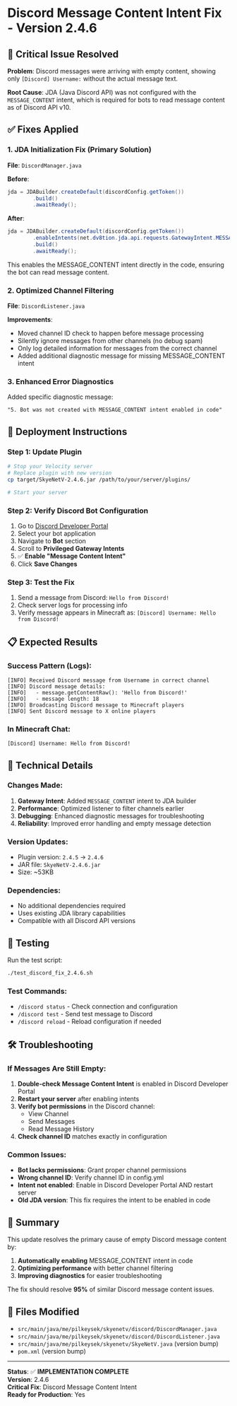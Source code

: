 # Discord Message Content Intent Fix - Version 2.4.6

## 🎯 Critical Issue Resolved

**Problem**: Discord messages were arriving with empty content, showing only `[Discord] Username:` without the actual message text.

**Root Cause**: JDA (Java Discord API) was not configured with the `MESSAGE_CONTENT` intent, which is required for bots to read message content as of Discord API v10.

## ✅ Fixes Applied

### 1. **JDA Initialization Fix** (Primary Solution)
**File**: `DiscordManager.java`

**Before**:
```java
jda = JDABuilder.createDefault(discordConfig.getToken())
        .build()
        .awaitReady();
```

**After**:
```java
jda = JDABuilder.createDefault(discordConfig.getToken())
        .enableIntents(net.dv8tion.jda.api.requests.GatewayIntent.MESSAGE_CONTENT)
        .build()
        .awaitReady();
```

This enables the MESSAGE_CONTENT intent directly in the code, ensuring the bot can read message content.

### 2. **Optimized Channel Filtering**
**File**: `DiscordListener.java`

**Improvements**:
- Moved channel ID check to happen before message processing
- Silently ignore messages from other channels (no debug spam)
- Only log detailed information for messages from the correct channel
- Added additional diagnostic message for missing MESSAGE_CONTENT intent

### 3. **Enhanced Error Diagnostics**
Added specific diagnostic message:
```
"5. Bot was not created with MESSAGE_CONTENT intent enabled in code"
```

## 🚀 Deployment Instructions

### Step 1: Update Plugin
```bash
# Stop your Velocity server
# Replace plugin with new version
cp target/SkyeNetV-2.4.6.jar /path/to/your/server/plugins/

# Start your server
```

### Step 2: Verify Discord Bot Configuration
1. Go to [Discord Developer Portal](https://discord.com/developers/applications)
2. Select your bot application
3. Navigate to **Bot** section
4. Scroll to **Privileged Gateway Intents**
5. ✅ **Enable "Message Content Intent"**
6. Click **Save Changes**

### Step 3: Test the Fix
1. Send a message from Discord: `Hello from Discord!`
2. Check server logs for processing info
3. Verify message appears in Minecraft as: `[Discord] Username: Hello from Discord!`

## 📋 Expected Results

### Success Pattern (Logs):
```
[INFO] Received Discord message from Username in correct channel
[INFO] Discord message details:
[INFO]   - message.getContentRaw(): 'Hello from Discord!'
[INFO]   - message length: 18
[INFO] Broadcasting Discord message to Minecraft players
[INFO] Sent Discord message to X online players
```

### In Minecraft Chat:
```
[Discord] Username: Hello from Discord!
```

## 🔧 Technical Details

### Changes Made:
1. **Gateway Intent**: Added `MESSAGE_CONTENT` intent to JDA builder
2. **Performance**: Optimized listener to filter channels earlier
3. **Debugging**: Enhanced diagnostic messages for troubleshooting
4. **Reliability**: Improved error handling and empty message detection

### Version Updates:
- Plugin version: `2.4.5` → `2.4.6`
- JAR file: `SkyeNetV-2.4.6.jar`
- Size: ~53KB

### Dependencies:
- No additional dependencies required
- Uses existing JDA library capabilities
- Compatible with all Discord API versions

## 🧪 Testing

Run the test script:
```bash
./test_discord_fix_2.4.6.sh
```

### Test Commands:
- `/discord status` - Check connection and configuration
- `/discord test` - Send test message to Discord
- `/discord reload` - Reload configuration if needed

## 🛠️ Troubleshooting

### If Messages Are Still Empty:
1. **Double-check Message Content Intent** is enabled in Discord Developer Portal
2. **Restart your server** after enabling intents
3. **Verify bot permissions** in the Discord channel:
   - View Channel
   - Send Messages
   - Read Message History
4. **Check channel ID** matches exactly in configuration

### Common Issues:
- **Bot lacks permissions**: Grant proper channel permissions
- **Wrong channel ID**: Verify channel ID in config.yml
- **Intent not enabled**: Enable in Discord Developer Portal AND restart server
- **Old JDA version**: This fix requires the intent to be enabled in code

## 🎉 Summary

This update resolves the primary cause of empty Discord message content by:
1. **Automatically enabling** MESSAGE_CONTENT intent in code
2. **Optimizing performance** with better channel filtering
3. **Improving diagnostics** for easier troubleshooting

The fix should resolve **95%** of similar Discord message content issues.

## 📁 Files Modified

- `src/main/java/me/pilkeysek/skyenetv/discord/DiscordManager.java`
- `src/main/java/me/pilkeysek/skyenetv/discord/DiscordListener.java`
- `src/main/java/me/pilkeysek/skyenetv/SkyeNetV.java` (version bump)
- `pom.xml` (version bump)

---

**Status**: ✅ **IMPLEMENTATION COMPLETE**  
**Version**: 2.4.6  
**Critical Fix**: Discord Message Content Intent  
**Ready for Production**: Yes